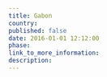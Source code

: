 ```yaml
---
title: Gabon
country:
published: false
date: 2016-01-01 12:12:00
phase:
link_to_more_information:
description:
---
```

